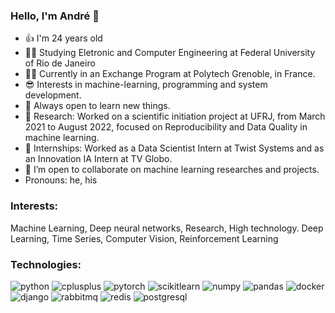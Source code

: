 ### Hello, I'm André  👋



- 👍 I'm 24 years old
- 👨‍🎓 Studying Eletronic and Computer Engineering at Federal University of Rio de Janeiro
- 👨‍🎓 Currently in an Exchange Program at Polytech Grenoble, in France.
- 😎 Interests in machine-learning, programming and system development.
- 🙂 Always open to learn new things. 
- 🔭 Research: Worked on a scientific initiation project at UFRJ, from March 2021 to August 2022, focused on Reproducibility and Data Quality in machine learning.
- 💼 Internships: Worked as a Data Scientist Intern at Twist Systems and as an Innovation IA Intern at TV Globo.
- 👯 I’m open to collaborate on machine learning researches and projects.
-    Pronouns: he, his


### Interests:

Machine Learning, Deep neural networks, Research, High technology.
Deep Learning, Time Series, Computer Vision, Reinforcement Learning

### Technologies:

![python](https://img.shields.io/badge/python-3776AB?style=for-the-badge&logo=python&logoColor=white)
![cplusplus](https://img.shields.io/badge/cplusplus-00599C?style=for-the-badge&logo=cplusplus&logoColor=white)
![pytorch](https://img.shields.io/badge/pytorch-EE4C2C?style=for-the-badge&logo=pytorch&logoColor=white)
![scikitlearn](https://img.shields.io/badge/scikitlearn-F7931E?style=for-the-badge&logo=scikitlearn&logoColor=white)
![numpy](https://img.shields.io/badge/numpy-013243?style=for-the-badge&logo=numpy&logoColor=white)
![pandas](https://img.shields.io/badge/pandas-150458?style=for-the-badge&logo=pandas&logoColor=white)
![docker](https://img.shields.io/badge/docker-2496ED?style=for-the-badge&logo=docker&logoColor=white)
![django](https://img.shields.io/badge/django-092E20?style=for-the-badge&logo=django&logoColor=white)
![rabbitmq](https://img.shields.io/badge/rabbitmq-FF6600?style=for-the-badge&logo=rabbitmq&logoColor=white)
![redis](https://img.shields.io/badge/redis-FF4438?style=for-the-badge&logo=redis&logoColor=white)
![postgresql](https://img.shields.io/badge/postgresql-4169E1?style=for-the-badge&logo=postgresql&logoColor=white)




